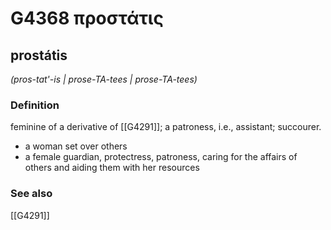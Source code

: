 # G4368 προστάτις

## prostátis

_(pros-tat'-is | prose-TA-tees | prose-TA-tees)_

### Definition

feminine of a derivative of [[G4291]]; a patroness, i.e., assistant; succourer.

- a woman set over others
- a female guardian, protectress, patroness, caring for the affairs of others and aiding them with her resources

### See also

[[G4291]]


